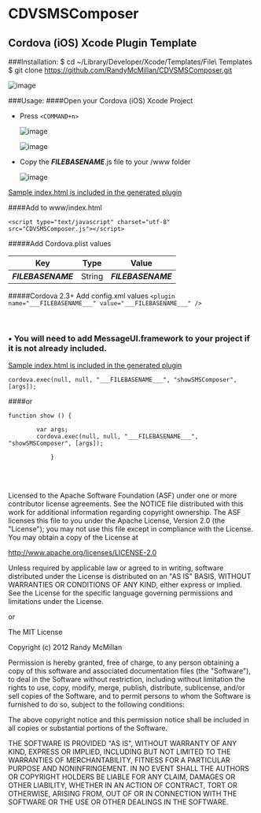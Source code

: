 CDVSMSComposer
===

Cordova (iOS) Xcode Plugin Template
---




###Installation:
    $ cd ~/Library/Developer/Xcode/Templates/File\ Templates
    $ git clone https://github.com/RandyMcMillan/CDVSMSComposer.git

![image](https://raw.github.com/RandyMcMillan/CDVSMSComposer/master/CDVSMSComposer.xctemplate/ScreenShot.png)

###Usage:
####Open your Cordova (iOS) Xcode Project

* Press `<COMMAND+n>`    

    ![image](https://raw.github.com/RandyMcMillan/CDVSMSComposer/master/CDVSMSComposer.xctemplate/ScreenShot2.png)  


    ![image](https://raw.github.com/RandyMcMillan/CDVSMSComposer/master/CDVSMSComposer.xctemplate/ScreenShot3.png)  

* Copy the ___FILEBASENAME___.js file to your /www folder

    ![image](https://raw.github.com/RandyMcMillan/CDVSMSComposer/master/CDVSMSComposer.xctemplate/ScreenShot4.png)
    
[Sample index.html is included in the generated plugin](https://raw.github.com/RandyMcMillan/CDVSMSComposer/master/CDVSMSComposer.xctemplate/index.html)

####Add to www/index.html

`<script type="text/javascript" charset="utf-8" src="CDVSMSComposer.js"></script>`




#####Add Cordova.plist values

| Key | Type | Value |
| ------------ |---| ------------- |
| ___FILEBASENAME___ | String | ___FILEBASENAME___ |

#####Cordova 2.3+ Add config.xml values
`<plugin name="___FILEBASENAME___" value="___FILEBASENAME___" />`

<br>


### • You will need to add MessageUI.framework to your project if it is not already included.


[Sample index.html is included in the generated plugin](https://raw.github.com/RandyMcMillan/CDVSMSComposer/master/CDVSMSComposer.xctemplate/index.html)


    cordova.exec(null, null, "___FILEBASENAME___", "showSMSComposer", [args]);

####or

    function show () {
                    
            var args;
            cordova.exec(null, null, "___FILEBASENAME___", "showSMSComposer", [args]);
                    
                }




<br><br>

 Licensed to the Apache Software Foundation (ASF) under one
 or more contributor license agreements.  See the NOTICE file
 distributed with this work for additional information
 regarding copyright ownership.  The ASF licenses this file
 to you under the Apache License, Version 2.0 (the
 "License"); you may not use this file except in compliance
 with the License.  You may obtain a copy of the License at
 
 http://www.apache.org/licenses/LICENSE-2.0
 
 Unless required by applicable law or agreed to in writing,
 software distributed under the License is distributed on an
 "AS IS" BASIS, WITHOUT WARRANTIES OR CONDITIONS OF ANY
 KIND, either express or implied.  See the License for the
 specific language governing permissions and limitations
 under the License.
 
 
 or 
 
 
The MIT License

Copyright (c) 2012 Randy McMillan

Permission is hereby granted, free of charge, to any person obtaining a copy of this software and associated documentation files (the "Software"), to deal in the Software without restriction, including without limitation the rights to use, copy, modify, merge, publish, distribute, sublicense, and/or sell copies of the Software, and to permit persons to whom the Software is furnished to do so, subject to the following conditions:

The above copyright notice and this permission notice shall be included in all copies or substantial portions of the Software.

THE SOFTWARE IS PROVIDED "AS IS", WITHOUT WARRANTY OF ANY KIND, EXPRESS OR IMPLIED, INCLUDING BUT NOT LIMITED TO THE WARRANTIES OF MERCHANTABILITY, FITNESS FOR A PARTICULAR PURPOSE AND NONINFRINGEMENT. IN NO EVENT SHALL THE AUTHORS OR COPYRIGHT HOLDERS BE LIABLE FOR ANY CLAIM, DAMAGES OR OTHER LIABILITY, WHETHER IN AN ACTION OF CONTRACT, TORT OR OTHERWISE, ARISING FROM, OUT OF OR IN CONNECTION WITH THE SOFTWARE OR THE USE OR OTHER DEALINGS IN THE SOFTWARE.
